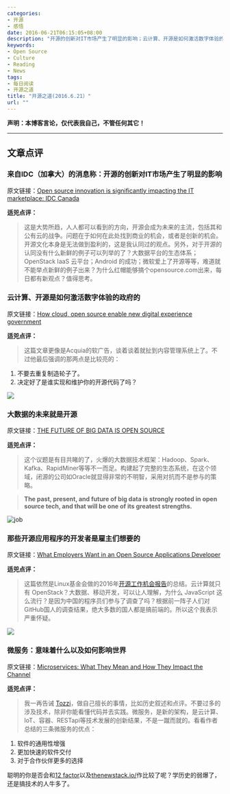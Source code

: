 ```yaml
---
categories:
- 开源
- 感悟
date: 2016-06-21T06:15:05+08:00
description: "开源的创新对IT市场产生了明显的影响；云计算、开源是如何激活数字体验的政府的；大数据的未来就是开源；那些开源应用程序的开发者是雇主们想要的；微服务：意味着什么以及如何影响世界"
keywords:
- Open Source
- Culture
- Reading
- News
tags:
- 每日阅读
- 开源之道
title: "开源之道(2016.6.21）"
url: ""
---
```


**声明：本博客言论，仅代表我自己，不管任何其它！**

---

## 文章点评

### 来自IDC（加拿大）的消息称：开源的创新对IT市场产生了明显的影响

原文链接：[Open source innovation is significantly impacting the IT marketplace: IDC Canada](http://business.financialpost.com/fp-tech-desk/cio/open-source-innovation-is-significantly-impacting-the-it-marketplace-idc-canada?__lsa=d1e7-5174)

**适兕点评：**

> 这是大势所趋，人人都可以看到的方向，开源会成为未来的主流，包括其和公有云的战争。问题在于如何在此处找到商业的机会，或者是创新的机会。开源文化本身是无法做到盈利的，这是我认同过的观点。另外，对于开源的认同没有什么新鲜的例子可以列举的了？大数据平台的生态体系；OpenStack IaaS 云平台；Android 的成功；微软爱上了开源等等，难道就不能举点新鲜的例子出来？为什么红帽能够搞个opensource.com出来，每日都有新观点？值得思考。

### 云计算、开源是如何激活数字体验的政府的

原文链接：[How cloud, open source enable new digital experience government](http://federalnewsradio.com/commentary/2016/06/cloud-open-source-enable-new-digital-experience-government/)

**适兕点评：**

> 这篇文章更像是Acquia的软广告，谈着谈着就扯到内容管理系统上了。不过他最后强调的那两点是比较亮的：

1. 不要去重复制造轮子了。
2. 决定好了是谁实现和维护你的开源代码了吗？

![](http://dataconomy.com/wp-content/uploads/2016/06/pexels-photo-1.jpg)

### 大数据的未来就是开源

原文链接：[THE FUTURE OF BIG DATA IS OPEN SOURCE](http://dataconomy.com/the-future-of-big-data-is-open-source/)

**适兕点评：**

> 这个议题是有目共睹的了，火爆的大数据技术框架：Hadoop、Spark、Kafka、RapidMiner等等不一而足。构建起了完整的生态系统，在这个领域，闭源的公司如Oracle就显得非常的不明智，采用对抗而不是参与的策略。

> **The past, present, and future of big data is strongly rooted in open source tech, and that will be one of its greatest strengths.**

![job](https://www.linux.com/sites/lcom/files/styles/rendered_file/public/top-app-developer-skills.jpg)

### 那些开源应用程序的开发者是雇主们想要的

原文链接：[What Employers Want in an Open Source Applications Developer](https://www.linux.com/news/what-employers-want-open-source-applications-developer)

**适兕点评：**

> 这篇依然是Linux基金会做的2016年[开源工作机会报告](http://go.linuxfoundation.org/download-2016-open-source-jobs-report)的总结。云计算就只有 OpenStack？大数据、移动开发，可以让人理解，为什么 JavaScript 这么流行？是因为中国的程序员们参与了调查了吗？根据前一阵子人们对GitHub国人的调查结果，绝大多数的国人都是搞前端的。所以这个我表示严重怀疑。

![](http://thevarguy.com/site-files/thevarguy.com/files/imagecache/medium_img/uploads/2016/06/arrow-abstract-innovation.jpg)

### 微服务：意味着什么以及如何影响世界

原文链接：[Microservices: What They Mean and How They Impact the Channel](http://thevarguy.com/open-source-application-software-companies/microservices-what-they-mean-and-how-they-impact-channel)

**适兕点评：**

> 我一再告诫 [Tozzi](http://thevarguy.com/author/christopher-tozzi)，做自己擅长的事情，比如历史叙述和点评。不要过多的涉及技术，除非你能看懂代码并去实践。微服务，是新的架构，是云计算、IoT、容器、RESTapi等技术发展的创新结果，不是一蹴而就的。看看作者总结的三条微服务的优点：

1. 软件的通用性增强
2. 更加快速的软件交付
3. 对于合作伙伴更多的选择

聪明的你是否会和[12 factor](http://12factor.net/)以及[thenewstack.io/](http://thenewstack.io/)作比较了呢？学历史的弱爆了，还是搞技术的人牛多了。
